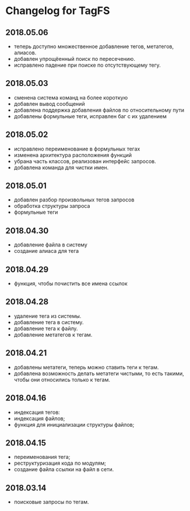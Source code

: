 # Changelog for TagFS
## 2018.05.06
- теперь доступно множественное добавление тегов, метатегов, алиасов.
- добавлен упрощёенный поиск по пересечению.
- исправлено падение при поиске по отсутствующему тегу.
## 2018.05.03
- сменена система команд на более короткую
- добавлен вывод сообщений
- добавлена поддержка добавления файлов по относительному пути
- добавлены формульные теги, исправлен баг с их удалением

## 2018.05.02
- исправлено переименование в формульных тегах
- изменена архитектура расположения функций
- убрана часть классов, реализован интерфейс запросов.
- добавлена команда для чистки имен.

## 2018.05.01
- добавлен разбор произвольных тегов запросов
- обработка структуры запроса
- формульные теги

## 2018.04.30
- добавление файла в систему
- создание алиаса для тега

## 2018.04.29
- функция, чтобы почистить все имена ссылок

## 2018.04.28
- удаление тега из системы.
- добавление тега в систему.
- добавление тега к файлу.
- добавление метатегов к тегам.

## 2018.04.21
- добавлены метатеги, теперь можно ставить теги к тегам.
- добавлена возможность делать метатеги чистыми, то есть такими, чтобы они
относились только к тегам.

## 2018.04.16
- индексация тегов:
- индексация файлов;
- функция для инициализации структуры файлов;

## 2018.04.15
- переименования тега;
- реструктуризация кода по модулям;
- создание файла ссылки на файл в сети.

## 2018.03.14
- поисковые запросы по тегам.
